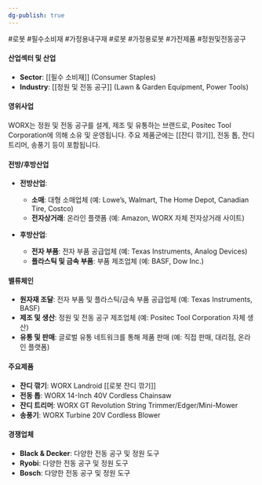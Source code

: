 ```yaml
---
dg-publish: true
---
```

#로봇 #필수소비재 #가정용내구재 #로봇 #가정용로봇 #가전제품 #정원및전동공구


#### 산업섹터 및 산업

- **Sector**: [[필수 소비재]] (Consumer Staples)
- **Industry**: [[정원 및 전동 공구]] (Lawn & Garden Equipment, Power Tools)

#### 영위사업

WORX는 정원 및 전동 공구를 설계, 제조 및 유통하는 브랜드로, Positec Tool Corporation에 의해 소유 및 운영됩니다. 주요 제품군에는 [[잔디 깎기]], 전동 톱, 잔디 트리머, 송풍기 등이 포함됩니다.

#### 전방/후방산업

- **전방산업**:
    - **소매**: 대형 소매업체 (예: Lowe’s, Walmart, The Home Depot, Canadian Tire, Costco)
    - **전자상거래**: 온라인 플랫폼 (예: Amazon, WORX 자체 전자상거래 사이트)
      
- **후방산업**:
    - **전자 부품**: 전자 부품 공급업체 (예: Texas Instruments, Analog Devices)
    - **플라스틱 및 금속 부품**: 부품 제조업체 (예: BASF, Dow Inc.)

#### 밸류체인

- **원자재 조달**: 전자 부품 및 플라스틱/금속 부품 공급업체 (예: Texas Instruments, BASF)
- **제조 및 생산**: 정원 및 전동 공구 제조업체 (예: Positec Tool Corporation 자체 생산)
- **유통 및 판매**: 글로벌 유통 네트워크를 통해 제품 판매 (예: 직접 판매, 대리점, 온라인 플랫폼)

#### 주요제품

- **잔디 깎기**: WORX Landroid [[로봇 잔디 깎기]]
- **전동 톱**: WORX 14-Inch 40V Cordless Chainsaw
- **잔디 트리머**: WORX GT Revolution String Trimmer/Edger/Mini-Mower
- **송풍기**: WORX Turbine 20V Cordless Blower

#### 경쟁업체

- **Black & Decker**: 다양한 전동 공구 및 정원 도구
- **Ryobi**: 다양한 전동 공구 및 정원 도구
- **Bosch**: 다양한 전동 공구 및 정원 도구